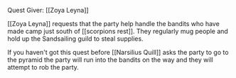 Quest Giver: [[Zoya Leyna]]

[[Zoya Leyna]] requests that the party help handle the bandits who have made camp just south of [[scorpions rest]]. They regularly mug people and hold up the Sandsailing guild to steal supplies.

If you haven't got this quest before [[Narsilius Quill]] asks the party to go to the pyramid the party will run into the bandits on the way and they will attempt to rob the party.